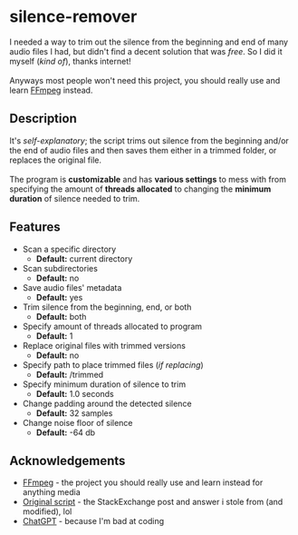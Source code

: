 # silence-remover
I needed a way to trim out the silence from the beginning and end of many audio files I had, but didn't find a decent solution that was *free*. So I did it myself (*kind of*), thanks internet!<br>
<br>
Anyways most people won't need this project, you should really use and learn [FFmpeg](https://ffmpeg.org/ffmpeg-filters.html#silenceremove) instead.

## Description
It's *self-explanatory*; the script trims out silence from the beginning and/or the end of audio files and then saves them either in a trimmed folder, or replaces the original file.<br>
<br>
The program is **customizable** and has **various settings** to mess with from specifying the amount of **threads allocated** to changing the **minimum duration** of silence needed to trim.

## Features
- Scan a specific directory
  - **Default:** current directory
- Scan subdirectories
  - **Default:** no
- Save audio files' metadata
  - **Default:** yes
- Trim silence from the beginning, end, or both
  - **Default:** both
- Specify amount of threads allocated to program
  - **Default:** 1
- Replace original files with trimmed versions
  - **Default:** no
- Specify path to place trimmed files (*if replacing*)
  - **Default:** /trimmed
- Specify minimum duration of silence to trim
  - **Default:** 1.0 seconds
- Change padding around the detected silence
  - **Default:** 32 samples
- Change noise floor of silence
  - **Default:** -64 db

## Acknowledgements
* [FFmpeg](https://ffmpeg.org/ffmpeg-filters.html#silenceremove) - the project you should really use and learn instead for anything media
* [Original script](https://sound.stackexchange.com/questions/52246/how-can-i-batch-remove-trailing-silence-from-audio-files) - the StackExchange post and answer i stole from (and modified), lol
* [ChatGPT](https://chat.openai.com) - because I'm bad at coding